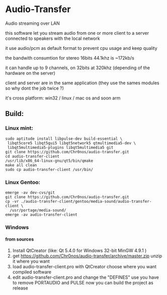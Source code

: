 # Audio-Transfer
Audio streaming over LAN

this software let you stream audio from one or more client to a server connected to speakers with the local network

it use audio/pcm as default format to prevent cpu usage and keep quality

the bandwith consumtion for stereo 16bits 44.1khz is ~172kb/s

it can handle up to 9 channels, on 32bits at 320khz (depending of the hardware on the server)

client and server are in the same application (they use the sames modules so why dont the job twice ?)

it's cross platform: win32 / linux / mac os and soon arm

## Build:

### Linux mint:

```
sudo aptitude install libpulse-dev build-essential \
 libqt5core5 libqt5gui5 libqt5network5 qtmultimedia5-dev \
 libqt5multimedia5-plugins libqt5multimedia5 git
git clone https://github.com/Chr0nos/audio-transfer.git
cd audio-transfer-client
/usr/lib/x86_64-linux-gnu/qt5/bin/qmake
make all clean
sudo cp audio-transfer-client /usr/bin/
```
    
### Linux Gentoo:
```
emerge -av dev-cvs/git
git clone https://github.com/Chr0nos/audio-transfer.git
cp -vr ./audio-transfer-client/gentoo/media-sound/audio-transfer-client \
  /usr/portage/media-sound/
emerge -av audio-transfer-client
```

### Windows

#### from sources
1. Install QtCreator (like: Qt 5.4.0 for Windows 32-bit MinGW 4.9.1 )
2. get https://github.com/Chr0nos/audio-transfer/archive/master.zip
unzip it where you want
3. load audio-transfer-client.pro with QtCreator
choose where you want compiled software
4. edit audio-transfer-client.pro and change the "DEFINES" use
you have to remove PORTAUDIO and PULSE
now you can build the project as release
